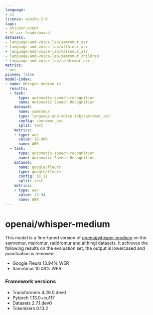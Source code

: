 ```yaml
---
language:
- is
license: apache-2.0
tags:
- whisper-event
- hf-asr-leaderboard
datasets:
- language-and-voice-lab/samromur_asr
- language-and-voice-lab/althingi_asr
- language-and-voice-lab/malromur_asr
- language-and-voice-lab/samromur_children
- language-and-voice-lab/raddromur_asr
metrics:
- wer
pinned: false
model-index:
- name: Whisper medium is
  results:
  - task:
      type: automatic-speech-recognition
      name: Automatic Speech Recognition
    dataset:
      name: samromur
      type: language-and-voice-lab/samromur_asr
      config: samromur_asr
      split: test
    metrics:
    - type: wer
      value: 10.08%
      name: WER
  - task:
      type: automatic-speech-recognition
      name: Automatic Speech Recognition
    dataset:
      name: google/fleurs
      type: google/fleurs
      config: is_is
      split: test
    metrics:
    - type: wer
      value: 13.94
      name: WER
---
```

# openai/whisper-medium

This model is a fine-tuned version of [openai/whisper-medium](https://huggingface.co/openai/whisper-medium) on the samromur, malromur, raddromur and althingi datasets.
It achieves the following results on the evaluation set, the output is lowercased and punctuation is removed:
- Google Fleurs 13.94% WER
- Samrómur 10.08% WER

### Framework versions

- Transformers 4.26.0.dev0
- Pytorch 1.13.0+cu117
- Datasets 2.7.1.dev0
- Tokenizers 0.13.2

